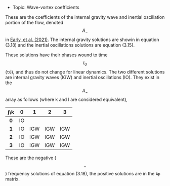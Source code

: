 - Topic: Wave-vortex coefficients

These are the coefficients of the internal gravity wave and inertial oscillation portion of the flow, denoted  $$A_-$$ in [Early, et al. (2021)](https://doi.org/10.1017/jfm.2020.995). The internal gravity solutions are showin in equation (3.18) and the inertial oscillations solutions are equation (3.15).

These solutions have their phases wound to time $$t_0$$ (`t0`), and thus do not change for linear dynamics. The two different solutions are internal gravity waves (IGW) and inertial oscillations (IO). They exist in the $$A_-$$ array as follows (where k and l are considered equivalent),

|  j\k  | **0** | **1** | **2** | **3** |
|:-----:|:-----:|:-----:|:-----:|:-----:|
| **0** |IO|     |     |     |
| **1** |IO| IGW | IGW | IGW |
| **2** |IO| IGW | IGW | IGW |
| **3** |IO| IGW | IGW | IGW |

These are the negative ($$-$$) frequency solutions of equation (3.18), the positive solutions are in the `Ap` matrix.

